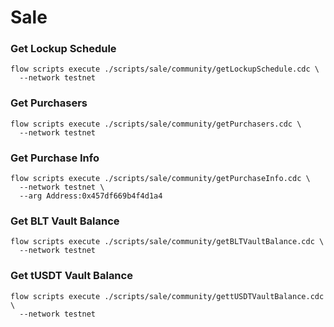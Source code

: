 # Sale
### Get Lockup Schedule
```
flow scripts execute ./scripts/sale/community/getLockupSchedule.cdc \
  --network testnet
```

### Get Purchasers
```
flow scripts execute ./scripts/sale/community/getPurchasers.cdc \
  --network testnet
```

### Get Purchase Info
```
flow scripts execute ./scripts/sale/community/getPurchaseInfo.cdc \
  --network testnet \
  --arg Address:0x457df669b4f4d1a4
```

### Get BLT Vault Balance
```
flow scripts execute ./scripts/sale/community/getBLTVaultBalance.cdc \
  --network testnet
```

### Get tUSDT Vault Balance
```
flow scripts execute ./scripts/sale/community/gettUSDTVaultBalance.cdc \
  --network testnet
```
